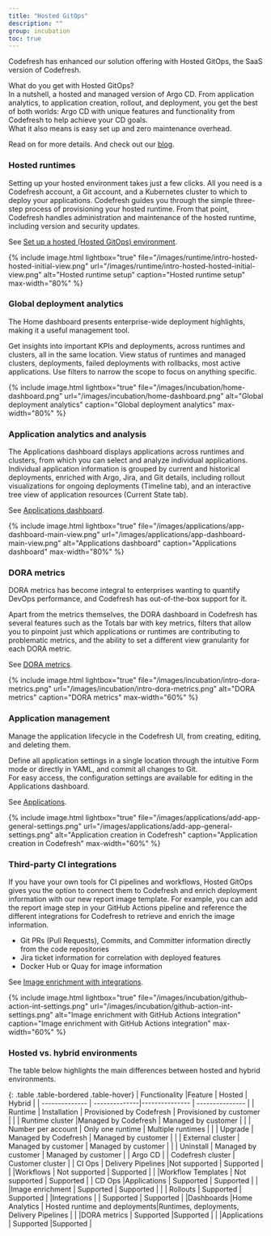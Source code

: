 ```yaml
---
title: "Hosted GitOps"
description: ""
group: incubation
toc: true
---
```



Codefresh has enhanced our solution offering with Hosted GitOps, the SaaS version of Codefresh.  

What do you get with Hosted GitOps?  
In a nutshell, a hosted and managed version of Argo CD. From application analytics, to application creation, rollout, and deployment, you get the best of both worlds: Argo CD with unique features and functionality from Codefresh to help achieve your CD goals.  
What it also means is easy set up and zero maintenance overhead.  

Read on for more details. And check out our [blog](https://codefresh.io/blog/codefresh-upends-continuous-delivery-with-hosted-gitops-platform-featuring-dora-dashboards-and-first-class-integrations-for-ci/).

### Hosted runtimes

Setting up your hosted environment takes just a few clicks. All you need is a Codefresh account, a Git account, and a Kubernetes cluster to which to deploy your applications.
Codefresh guides you through the simple three-step process of provisioning your hosted runtime.  From that point, Codefresh handles administration and maintenance of the hosted runtime, including version and security updates.  

See [Set up a hosted (Hosted GitOps) environment]({{site.baseurl}}/docs/runtime/hosted-runtime/).

{% include
 image.html
 lightbox="true"
 file="/images/runtime/intro-hosted-hosted-initial-view.png"
 url="/images/runtime/intro-hosted-hosted-initial-view.png"
 alt="Hosted runtime setup"
 caption="Hosted runtime setup"
    max-width="80%"
%}

### Global deployment analytics  

The Home dashboard presents enterprise-wide deployment highlights, making it a useful management tool.  

Get insights into important KPIs and deployments, across runtimes and clusters, all in the same location. View status of runtimes and managed clusters, deployments, failed deployments with rollbacks, most active applications.  Use filters to narrow the scope to focus on anything specific.

{% include
 image.html
 lightbox="true"
 file="/images/incubation/home-dashboard.png"
 url="/images/incubation/home-dashboard.png"
 alt="Global deployment analytics"
 caption="Global deployment analytics"
    max-width="80%"
%}

### Application analytics and analysis

The Applications dashboard displays applications across runtimes and clusters, from which you can select and analyze individual applications. Individual application information is grouped by current and historical deployments, enriched with Argo, Jira, and Git details, including rollout visualizations for ongoing deployments (Timeline tab), and an interactive tree view of application resources (Current State tab).

See [Applications dashboard]({{site.baseurl}}/docs/deployment/applications-dashboard/).

{% include
 image.html
 lightbox="true"
 file="/images/applications/app-dashboard-main-view.png"
 url="/images/applications/app-dashboard-main-view.png"
 alt="Applications dashboard"
 caption="Applications dashboard"
    max-width="80%"
%}

### DORA metrics

DORA metrics has become integral to enterprises wanting to quantify DevOps performance, and Codefresh has out-of-the-box support for it.

Apart from the metrics themselves, the DORA dashboard in Codefresh has several features such as the Totals bar with key metrics, filters that allow you to pinpoint just which applications or runtimes are contributing to problematic metrics, and the ability to set a different view granularity for each DORA metric.  

See [DORA metrics]({{site.baseurl}}/docs/reporting/dora-metrics/).

{% include
 image.html
 lightbox="true"
 file="/images/incubation/intro-dora-metrics.png"
 url="/images/incubation/intro-dora-metrics.png"
 alt="DORA metrics"
 caption="DORA metrics"
    max-width="60%"
%}

### Application management

Manage the application lifecycle in the Codefresh UI, from creating, editing, and deleting them.  

Define all application settings in a single location through the intuitive Form mode or directly in YAML, and commit all changes to Git.  
For easy access, the configuration settings are available for editing in the Applications dashboard.

See [Applications]({{site.baseurl}}/docs/deployment/create-application/).

{% include
 image.html
 lightbox="true"
 file="/images/applications/add-app-general-settings.png"
 url="/images/applications/add-app-general-settings.png"
 alt="Application creation in Codefresh"
 caption="Application creation in Codefresh"
    max-width="60%"
%}

### Third-party CI integrations

If you have your own tools for CI pipelines and workflows, Hosted GitOps gives you the option to connect them to Codefresh and enrich deployment information with our new report image template.  For example, you can add the report image step in your GitHub Actions pipeline and reference the different integrations for Codefresh to retrieve and enrich the image information.

* Git PRs (Pull Requests), Commits, and Committer information directly from the code repositories
* Jira ticket information for correlation with deployed features  
* Docker Hub or Quay for image information

See [Image enrichment with integrations]({{site.baseurl}}/docs/integrations/image-enrichment-overview/).

{% include
 image.html
 lightbox="true"
 file="/images/incubation/github-action-int-settings.png"
 url="/images/incubation/github-action-int-settings.png"
 alt="Image enrichment with GitHub Actions integration"
 caption="Image enrichment with GitHub Actions integration"
    max-width="60%"
%}

### Hosted vs. hybrid environments

The table below highlights the main differences between hosted and hybrid environments.

{: .table .table-bordered .table-hover}
| Functionality           |Feature        |  Hosted                | Hybrid |
| --------------          | --------------|--------------- | --------------- |
| Runtime                 | Installation       | Provisioned by Codefresh   | Provisioned by customer       |
|                         | Runtime cluster   |Managed by Codefresh       | Managed by customer       |
|                         | Number per account | Only one runtime           | Multiple runtimes            |
|                         | Upgrade            | Managed by Codefresh     | Managed by customer |
|                         | External cluster   | Managed by customer        | Managed by customer         |
|                         | Uninstall          | Managed by customer        | Managed by customer |
| Argo CD                 |                    | Codefresh cluster          | Customer cluster  |
| CI Ops                  | Delivery Pipelines |Not supported               | Supported  |
|                         |Workflows           | Not supported              | Supported  |
|                         |Workflow Templates  | Not supported              | Supported  |
| CD  Ops                 |Applications        | Supported                  | Supported |
|                         |Image enrichment    | Supported                  | Supported  |
|                         | Rollouts           | Supported                  |  Supported  |
|Integrations             |                    | Supported                  | Supported  |
|Dashboards               |Home Analytics       | Hosted runtime and deployments|Runtimes, deployments, Delivery Pipelines |
|                         |DORA metrics         | Supported                 |Supported        |
|                         |Applications         | Supported                 |Supported        |
